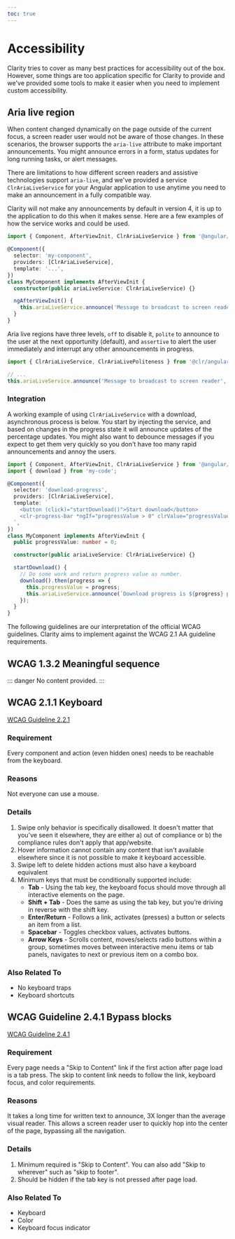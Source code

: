 ```yaml
---
toc: true
---
```


# Accessibility

Clarity tries to cover as many best practices for accessibility out of the box. However, some things are too application specific for Clarity to provide and we've provided some tools to make it easier when you need to implement custom accessibility.

## Aria live region

When content changed dynamically on the page outside of the current focus, a screen reader user would not be aware of those changes. In these scenarios, the browser supports the `aria-live` attribute to make important announcements. You might announce errors in a form, status updates for long running tasks, or alert messages.

There are limitations to how different screen readers and assistive technologies support `aria-live`, and we've provided a service `ClrAriaLiveService` for your Angular application to use anytime you need to make an announcement in a fully compatible way.

Clarity will not make any announcements by default in version 4, it is up to the application to do this when it makes sense. Here are a few examples of how the service works and could be used.

<DocDemo toggle="false">

```typescript
import { Component, AfterViewInit, ClrAriaLiveService } from '@angular/core';

@Component({
  selector: 'my-component',
  providers: [ClrAriaLiveService],
  template: '...',
})
class MyComponent implements AfterViewInit {
  constructor(public ariaLiveService: ClrAriaLiveService) {}

  ngAfterViewInit() {
    this.ariaLiveService.announce('Message to broadcast to screen reader');
  }
}
```

</DocDemo>

Aria live regions have three levels, `off` to disable it, `polite` to announce to the user at the next opportunity (default), and `assertive` to alert the user immediately and interrupt any other announcements in progress.

<DocDemo toggle="false">

```typescript
import { ClrAriaLiveService, ClrAriaLivePoliteness } from '@clr/angular';

// ...
this.ariaLiveService.announce('Message to broadcast to screen reader', ClrAriaLivePoliteness.assertive);
```

</DocDemo>

### Integration

A working example of using `ClrAriaLiveService` with a download, asynchronous process is below. You start by injecting the service, and based on changes in the progress state it will announce updates of the percentage updates. You might also want to debounce messages if you expect to get them very quickly so you don't have too many rapid announcements and annoy the users.

<DocDemo toggle="false">

```typescript
import { Component, AfterViewInit, ClrAriaLiveService } from '@angular/core';
import { download } from 'my-code';

@Component({
  selector: 'download-progress',
  providers: [ClrAriaLiveService],
  template: `
    <button (click)="startDownload()">Start download</button>
    <clr-progress-bar *ngIf="progressValue > 0" clrValue="progressValue" clrMax="100"></clr-progress-bar>
  `,
})
class MyComponent implements AfterViewInit {
  public progressValue: number = 0;

  constructor(public ariaLiveService: ClrAriaLiveService) {}

  startDownload() {
    // Do some work and return progress value as number.
    download().then(progress => {
      this.progressValue = progress;
      this.ariaLiveService.announce(`Download progress is ${progress} proccent done.`);
    });
  }
}
```

</DocDemo>

The following guidelines are our interpretation of the official WCAG guidelines. Clarity aims to implement against the WCAG 2.1 AA guideline requirements.

## WCAG 1.3.2 Meaningful sequence

::: danger
No content provided.
:::

## WCAG 2.1.1 Keyboard

[WCAG Guideline 2.2.1](https://www.w3.org/TR/WCAG21/#keyboard)

### Requirement

Every component and action (even hidden ones) needs to be reachable from the keyboard.

### Reasons

Not everyone can use a mouse.

### Details

1.  Swipe only behavior is specifically disallowed. It doesn't matter that you've seen it elsewhere, they are either a) out of compliance or b) the compliance rules don't apply that app/website.
1.  Hover information cannot contain any content that isn't available elsewhere since it is not possible to make it keyboard accessible.
1.  Swipe left to delete hidden actions must also have a keyboard equivalent
1.  Minimum keys that must be conditionally supported include:
    - **Tab** - Using the tab key, the keyboard focus should move through all interactive elements on the page.
    - **Shift + Tab** - Does the same as using the tab key, but you’re driving in reverse with the shift key.
    - **Enter/Return** - Follows a link, activates (presses) a button or selects an item from a list.
    - **Spacebar** - Toggles checkbox values, activates buttons.
    - **Arrow Keys** - Scrolls content, moves/selects radio buttons within a group, sometimes moves between interactive menu items or tab panels, navigates to next or previous item on a combo box.

### Also Related To

- No keyboard traps
- Keyboard shortcuts

## WCAG Guideline 2.4.1 Bypass blocks

[WCAG Guideline 2.4.1](https://www.w3.org/TR/WCAG21/#bypass-blocks)

### Requirement

Every page needs a "Skip to Content" link if the first action after page load is a tab press. The skip to content link needs to follow the link, keyboard focus, and color requirements.

### Reasons

It takes a long time for written text to announce, 3X longer than the average visual reader. This allows a screen reader user to quickly hop into the center of the page, bypassing all the navigation.

### Details

1.  Minimum required is "Skip to Content". You can also add "Skip to wherever" such as "skip to footer".
2.  Should be hidden if the tab key is not pressed after page load.

### Also Related To

- Keyboard
- Color
- Keyboard focus indicator
